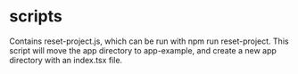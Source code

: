 # scripts

Contains reset-project.js, which can be run with npm run reset-project. This script will move the app directory to app-example, and create a new app directory with an index.tsx file.